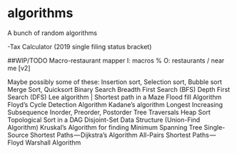 # algorithms
A bunch of random algorithms

-Tax Calculator (2019 single filing status bracket)

##WIP/TODO
Macro-restaurant mapper
I: macros %
O: restaurants / near me [v2]

Maybe possibly some of these:
Insertion sort, Selection sort, Bubble sort
Merge Sort, Quicksort
Binary Search
Breadth First Search (BFS)
Depth First Search (DFS)
Lee algorithm | Shortest path in a Maze
Flood fill Algorithm
Floyd’s Cycle Detection Algorithm
Kadane’s algorithm
Longest Increasing Subsequence
Inorder, Preorder, Postorder Tree Traversals
Heap Sort
Topological Sort in a DAG
Disjoint-Set Data Structure (Union-Find Algorithm)
Kruskal’s Algorithm for finding Minimum Spanning Tree
Single-Source Shortest Paths — Dijkstra’s Algorithm
All-Pairs Shortest Paths — Floyd Warshall Algorithm